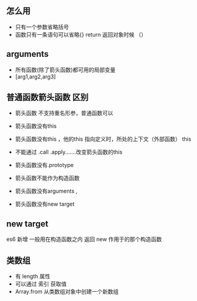 ## 怎么用
- 只有一个参数省略括号
- 函数只有一条语句可以省略{} return
返回对象时候 （） 


## arguments
- 所有函数(除了箭头函数)都可用的局部变量
- [arg1,arg2,arg3]

## 普通函数箭头函数  区别
- 箭头函数 不支持重名形参，普通函数可以
- 箭头函数没有this
- 箭头函数没有this ，他的this 指向定义时，所处的上下文（外部函数） this

- 不能通过 .call .apply.......改变箭头函数的this

- 箭头函数没有.prototype
- 箭头函数不能作为构造函数
- 箭头函数没有arguments , 
- 箭头函数没有new target 

## new target
es6 新增 
一般用在构造函数之内 返回 new 作用于的那个构造函数

## 类数组
- 有 length 属性
- 可以通过 索引 获取值
- Array.from 从类数组对象中创建一个新数组
